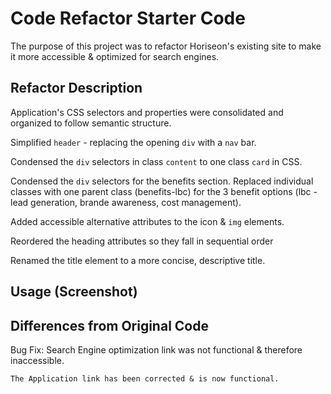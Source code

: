# Code Refactor Starter Code

The purpose of this project was to refactor Horiseon's existing site to make it more accessible & optimized for search engines. 


## Refactor Description

Application's CSS selectors and properties were consolidated and organized to follow semantic structure.

Simplified `header` - replacing the opening `div` with a `nav` bar.

Condensed the `div` selectors in class `content` to one class `card` in CSS.

Condensed the `div` selectors for the benefits section. Replaced individual classes with one parent class (benefits-lbc) for the 3 benefit options (lbc - lead generation, brande awareness, cost management).


Added accessible alternative attributes to the icon & `img` elements.

Reordered the heading attributes so they fall in sequential order

Renamed the title element to a more concise, descriptive title. 

## Usage (Screenshot)




## Differences from Original Code

Bug Fix: Search Engine optimization link was not functional & therefore inaccessible.

    The Application link has been corrected & is now functional.
